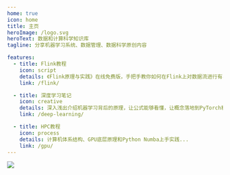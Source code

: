 ```yaml
---
home: true
icon: home
title: 主页
heroImage: /logo.svg
heroText: 数据和计算科学知识库
tagline: 分享机器学习系统、数据管理、数据科学原创内容

features:
  - title: Flink教程
    icon: script
    details: 《Flink原理与实践》在线免费版，手把手教你如何在Flink上对数据流进行有状态的计算...
    link: /flink/

  - title: 深度学习笔记
    icon: creative
    details: 深入浅出介绍机器学习背后的原理，让公式能够看懂，让概念落地到PyTorch和NumPy实现...
    link: /deep-learning/

  - title: HPC教程
    icon: process
    details: 计算机体系结构、GPU底层原理和Python Numba上手实践...
    link: /gpu/
---
```


<!-- ## 公众号

佛系更新，欢迎关注！ -->

![](/assets/qr-code.png)

